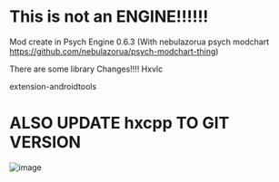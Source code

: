 # This is not an ENGINE!!!!!!

Mod create in Psych Engine 0.6.3
(With nebulazorua psych modchart https://github.com/nebulazorua/psych-modchart-thing)

There are some library Changes!!!!
Hxvlc

extension-androidtools

# ALSO UPDATE hxcpp TO GIT VERSION

![image](https://github.com/user-attachments/assets/d4c78189-37f7-4e40-9e50-617523367898)
